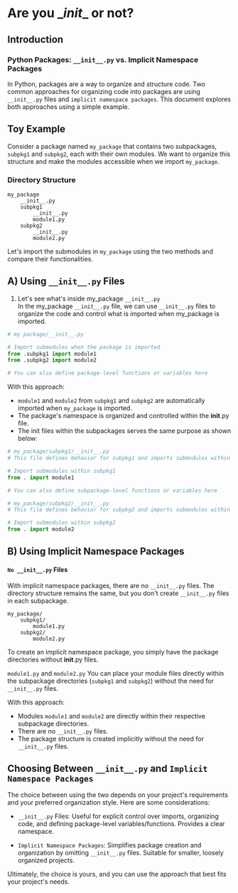 
# Are you \__init__ or not?

## Introduction
### Python Packages: `__init__.py` vs. Implicit Namespace Packages

In Python, packages are a way to organize and structure code. Two common approaches for organizing code into packages are using `__init__.py` files and `implicit namespace packages`. This document explores both approaches using a simple example.

## Toy Example

Consider a package named `my_package` that contains two subpackages, `subpkg1` and `subpkg2`, each with their own modules. We want to organize this structure and make the modules accessible when we import `my_package`.

### Directory Structure
```
my_package
    __init__.py
    subpkg1
        __init__.py
        module1.py
    subpkg2
        __init__.py
        module2.py
```
Let's import the submodules in `my_package` using the two methods and compare their functionalities.

## A) Using `__init__.py` Files
1. Let's see what's inside my_package `__init__.py`\
In the my_package `__init__.py` file, we can use `__init__.py` files to organize the code and control what is imported when my_package is imported.

```python
# my_package/__init__.py

# Import submodules when the package is imported
from .subpkg1 import module1
from .subpkg2 import module2

# You can also define package-level functions or variables here

```

With this approach:

- `module1` and `module2` from `subpkg1` and `subpkg2` are automatically imported when `my_package` is imported.
- The package's namespace is organized and controlled within the __init__.py file.
- The init files within the subpackages serves the same purpose as shown below:

```py 
# my_package/subpkg1/__init__.py
# This file defines behavior for subpkg1 and imports submodules within subpkg1.

# Import submodules within subpkg1
from . import module1

# You can also define subpackage-level functions or variables here

# my_package/subpkg2/__init__.py
# This file defines behavior for subpkg2 and imports submodules within subpkg2.

# Import submodules within subpkg2
from . import module2
```

## B) Using Implicit Namespace Packages
#### `No __init__.py` Files
With implicit namespace packages, there are no `__init__.py` files. The directory structure remains the same, but you don't create `__init__.py` files in each subpackage.

```
my_package/
    subpkg1/
        module1.py
    subpkg2/
        module2.py
```

To create an implicit namespace package, you simply have the package directories without __init__.py files.

`module1.py` and `module2.py`
You can place your module files directly within the subpackage directories (`subpkg1` and `subpkg2`) without the need for `__init__.py` files.

With this approach:

- Modules `module1` and `module2` are directly within their respective subpackage directories.
- There are no `__init__.py` files.
- The package structure is created implicitly without the need for `__init__.py` files.

## Choosing Between `__init__.py` and `Implicit Namespace Packages`
The choice between using the two depends on your project's requirements and your preferred organization style. Here are some considerations:

- `__init__.py` Files: Useful for explicit control over imports, organizing code, and defining package-level variables/functions. Provides a clear namespace.

- `Implicit Namespace Packages`: Simplifies package creation and organization by omitting `__init__.py` files. Suitable for smaller, loosely organized projects.

Ultimately, the choice is yours, and you can use the approach that best fits your project's needs.